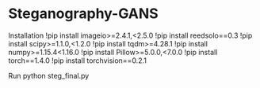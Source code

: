 # Steganography-GANS

Installation 
!pip install imageio>=2.4.1,<2.5.0
!pip install reedsolo==0.3
!pip install scipy>=1.1.0,<1.2.0
!pip install tqdm>=4.28.1
!pip install numpy>=1.15.4<1.16.0
!pip install Pillow>=5.0.0,<7.0.0
!pip install torch==1.4.0
!pip install torchvision==0.2.1

Run 
python steg_final.py
